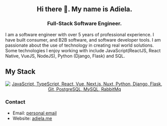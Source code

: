
**<h2 align="center"> Hi there 👋. My name is Adiela. </h2>**

<h3 align="center"> Full-Stack Software Engineer. </h3>

I am a software engineer with over 5 years of professional experience. I have built consumer, and B2B software, and software developer tools. I am passionate about the use of technology in creating real world solutions. Some technologies I enjoy working with include JavaScript(ReactJS, React Native, VueJS, NodeJS), Python (Django, Flask) and SQL. 

## My Stack
<p align="center">
  <a href="#">
    <img src="https://skillicons.dev/icons?i=js,ts,react,vue,next,nuxt,python,django,flask,git,postgresql,mysql,rabbitmq," alt="JavaScript, TypeScript, React, Vue, Next.js, Nuxt, Python, Django, Flask, Git, PostgreSQL, MySQL, RabbitMq">
  </a>
</p>


### Contact
- Email: [personal email](mailto:adiela.abishua@gmail.com)
- Website: [adiela.me](https://adiela.me/)



<!--
**adiela/adiela** is a ✨ _special_ ✨ repository because its `README.md` (this file) appears on your GitHub profile.

Here are some ideas to get you started:

- 🔭 I’m currently working on ...
- 🌱 I’m currently learning ...
- 👯 I’m looking to collaborate on ...
- 🤔 I’m looking for help with ...
- 💬 Ask me about ...
- 📫 How to reach me: ...
- 😄 Pronouns: ...
- ⚡ Fun fact: ...
-->
